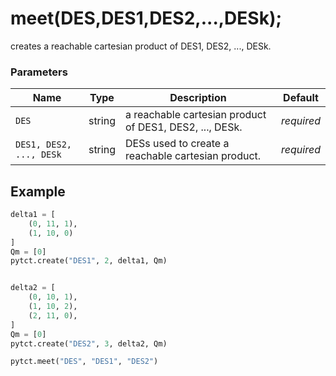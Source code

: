 # meet(DES,DES1,DES2,...,DESk);

creates a reachable cartesian product of DES1, DES2, ..., DESk.

### Parameters
| Name                         | Type   | Description                                                  |  Default   |
|------------------------------|--------|--------------------------------------------------------------|------------|
| `DES`                        | string | a reachable cartesian product of DES1, DES2, ..., DESk.      | *required* |
| `DES1, DES2, ..., DESk`      | string | DESs used to create a reachable cartesian product.           | *required* |


## Example

```python title="sample 1"
delta1 = [
    (0, 11, 1),
    (1, 10, 0)
]
Qm = [0]
pytct.create("DES1", 2, delta1, Qm)


delta2 = [
    (0, 10, 1),
    (1, 10, 2),
    (2, 11, 0),
]
Qm = [0]
pytct.create("DES2", 3, delta2, Qm)

pytct.meet("DES", "DES1", "DES2")

```

